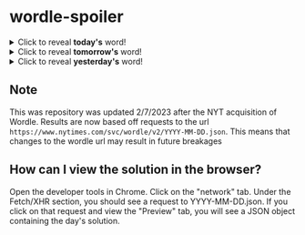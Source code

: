 # wordle-spoiler

<details>
  <summary>Click to reveal <b>today's</b> word!</summary>
  <br>
  <b> igloo </b>
</details>

<details>
  <summary>Click to reveal <b>tomorrow's</b> word!</summary>
  <br>
  <b> clerk </b>
</details>

<details>
  <summary>Click to reveal <b>yesterday's</b> word!</summary>
  <br>
  <b> brash </b>
</details>

## Note
This was repository was updated 2/7/2023 after the NYT acquisition of Wordle. Results are now based off requests to the url `https://www.nytimes.com/svc/wordle/v2/YYYY-MM-DD.json`. This means that changes to the wordle url may result in future breakages

## How can I view the solution in the browser?
Open the developer tools in Chrome. Click on the "network" tab. Under the Fetch/XHR section, you should see a request to YYYY-MM-DD.json. If you click on that request and view the "Preview" tab, you will see a JSON object containing the day's solution.